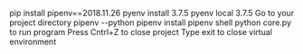 
pip install pipenv==2018.11.26
pyenv install 3.7.5
pyenv local 3.7.5 
Go to your project directory
pipenv --python 
pipenv install
pipenv shell
python core.py to run program
Press Cntrl+Z to close project
Type exit to close virtual environment
